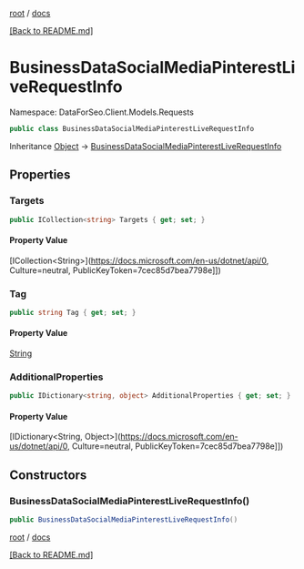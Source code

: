 [root](./../ "root") / [docs](./ "docs")

[[Back to README.md]](./../README.md "[Back to README.md]")

# BusinessDataSocialMediaPinterestLiveRequestInfo

Namespace: DataForSeo.Client.Models.Requests

```csharp
public class BusinessDataSocialMediaPinterestLiveRequestInfo
```

Inheritance [Object](https://docs.microsoft.com/en-us/dotnet/api/Object) → [BusinessDataSocialMediaPinterestLiveRequestInfo](./BusinessDataSocialMediaPinterestLiveRequestInfo.md)

## Properties

### **Targets**

```csharp
public ICollection<string> Targets { get; set; }
```

#### Property Value

[ICollection&lt;String&gt;](https://docs.microsoft.com/en-us/dotnet/api/0, Culture=neutral, PublicKeyToken=7cec85d7bea7798e]])<br>

### **Tag**

```csharp
public string Tag { get; set; }
```

#### Property Value

[String](https://docs.microsoft.com/en-us/dotnet/api/String)<br>

### **AdditionalProperties**

```csharp
public IDictionary<string, object> AdditionalProperties { get; set; }
```

#### Property Value

[IDictionary&lt;String, Object&gt;](https://docs.microsoft.com/en-us/dotnet/api/0, Culture=neutral, PublicKeyToken=7cec85d7bea7798e]])<br>

## Constructors

### **BusinessDataSocialMediaPinterestLiveRequestInfo()**

```csharp
public BusinessDataSocialMediaPinterestLiveRequestInfo()
```

[root](./../ "root") / [docs](./ "docs")

[[Back to README.md]](./../README.md "[Back to README.md]")